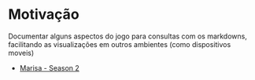 # Motivação
Documentar alguns aspectos do jogo para consultas com os markdowns, facilitando as visualizações em outros ambientes (como dispositivos moveis)

* [Marisa - Season 2](_pages/Season%202%20-%20Marisa.md)